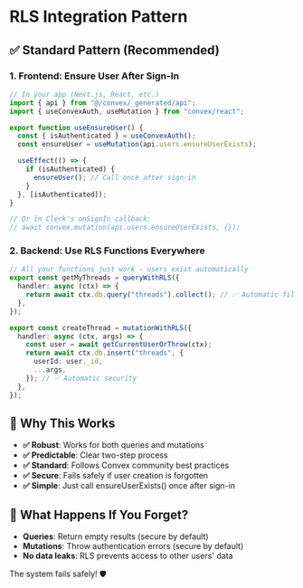 # RLS Integration Pattern

## ✅ Standard Pattern (Recommended)

### 1. Frontend: Ensure User After Sign-In

```typescript
// In your app (Next.js, React, etc.)
import { api } from "@/convex/_generated/api";
import { useConvexAuth, useMutation } from "convex/react";

export function useEnsureUser() {
  const { isAuthenticated } = useConvexAuth();
  const ensureUser = useMutation(api.users.ensureUserExists);

  useEffect(() => {
    if (isAuthenticated) {
      ensureUser(); // Call once after sign-in
    }
  }, [isAuthenticated]);
}

// Or in Clerk's onSignIn callback:
// await convex.mutation(api.users.ensureUserExists, {});
```

### 2. Backend: Use RLS Functions Everywhere

```typescript
// All your functions just work - users exist automatically
export const getMyThreads = queryWithRLS({
  handler: async (ctx) => {
    return await ctx.db.query("threads").collect(); // ✅ Automatic filtering
  },
});

export const createThread = mutationWithRLS({
  handler: async (ctx, args) => {
    const user = await getCurrentUserOrThrow(ctx);
    return await ctx.db.insert("threads", {
      userId: user._id,
      ...args,
    }); // ✅ Automatic security
  },
});
```

## 🎯 Why This Works

- **✅ Robust**: Works for both queries and mutations
- **✅ Predictable**: Clear two-step process
- **✅ Standard**: Follows Convex community best practices
- **✅ Secure**: Fails safely if user creation is forgotten
- **✅ Simple**: Just call ensureUserExists() once after sign-in

## 🚨 What Happens If You Forget?

- **Queries**: Return empty results (secure by default)
- **Mutations**: Throw authentication errors (secure by default)
- **No data leaks**: RLS prevents access to other users' data

The system fails safely! 🛡️
